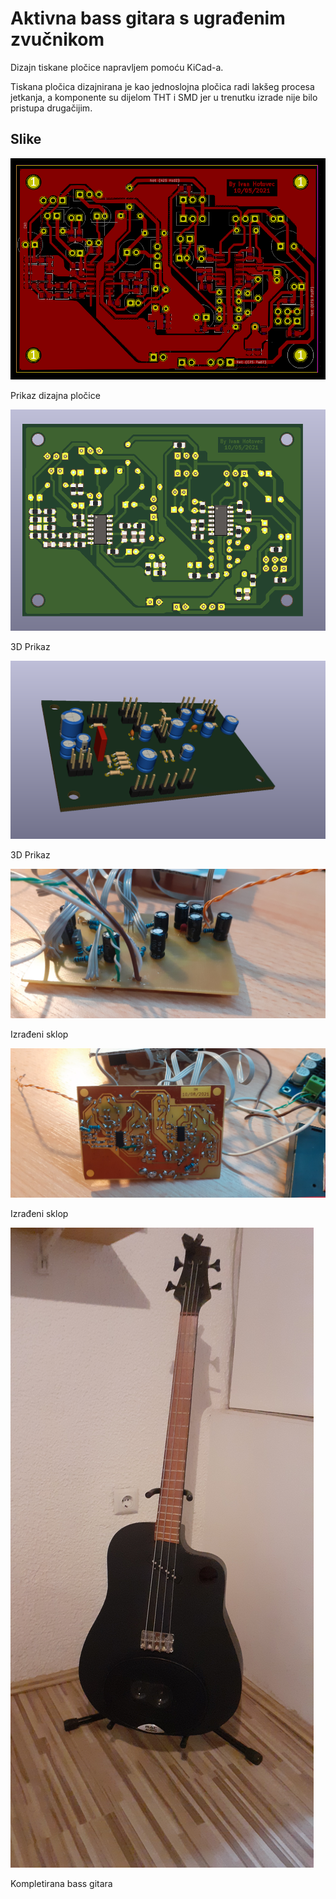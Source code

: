 # Aktivna bass gitara s ugrađenim zvučnikom

Dizajn tiskane pločice napravljem pomoću KiCad-a.

Tiskana pločica dizajnirana je kao jednoslojna pločica radi lakšeg procesa jetkanja, a komponente su dijelom THT i SMD jer u trenutku izrade nije bilo pristupa drugačijim.

## Slike

![Layer 1](Slike/Screenshot_13.png)

Prikaz dizajna pločice

![3D-View](Slike/Screenshot_1.png)

3D Prikaz

![3D-View](Slike/Screenshot_3.png)

3D Prikaz

![Izrađeni sklop](Slike/20210910_193858.jpg)

Izrađeni sklop

![Izrađeni sklop](Slike/20210910_193819.jpg)

Izrađeni sklop

![Kompletirani projekt](Slike/20210929_140945.jpg)

Kompletirana bass gitara
